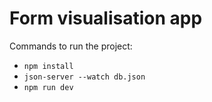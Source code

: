 # Form visualisation app
Commands to run the project:
* `npm install`
* `json-server --watch db.json`
* `npm run dev`
